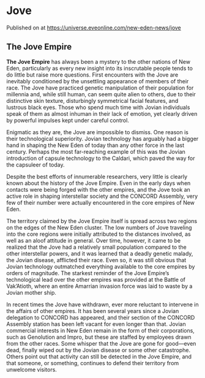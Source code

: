 # Jove
Published on  at https://universe.eveonline.com/new-eden-news/jove

## The Jove Empire
__The Jove Empire__ has always been a mystery to the other nations of New Eden, particularly as every new insight into its inscrutable people tends to do little but raise more questions. First encounters with the Jove are inevitably conditioned by the unsettling appearance of members of their race. The Jove have practiced genetic manipulation of their population for millennia and, while still human, can seem quite alien to others, due to their distinctive skin texture, disturbingly symmetrical facial features, and lustrous black eyes. Those who spend much time with Jovian individuals speak of them as almost inhuman in their lack of emotion, yet clearly driven by powerful impulses kept under careful control.

Enigmatic as they are, the Jove are impossible to dismiss. One reason is their technological superiority. Jovian technology has arguably had a bigger hand in shaping the New Eden of today than any other force in the last century. Perhaps the most far-reaching example of this was the Jovian introduction of capsule technology to the Caldari, which paved the way for the capsuleer of today.

Despite the best efforts of innumerable researchers, very little is clearly known about the history of the Jove Empire. Even in the early days when contacts were being forged with the other empires, and the Jove took an active role in shaping interstellar society and the CONCORD Assembly, very few of their number were actually encountered in the core empires of New Eden.

The territory claimed by the Jove Empire itself is spread across two regions on the edges of the New Eden cluster. The low numbers of Jove traveling into the core regions were initially attributed to the distances involved, as well as an aloof attitude in general. Over time, however, it came to be realized that the Jove had a relatively small population compared to the other interstellar powers, and it was learned that a deadly genetic malady, the Jovian disease, afflicted their race. Even so, it was still obvious that Jovian technology outmatched everything available to the core empires by orders of magnitude. The starkest reminder of the Jove Empire’s technological lead over the other empires was provided at the Battle of Vak’Atioth, where an entire Amarrian invasion force was laid to waste by a Jovian mother ship.

In recent times the Jove have withdrawn, ever more reluctant to intervene in the affairs of other empires. It has been several years since a Jovian delegation to CONCORD has appeared, and their section of the CONCORD Assembly station has been left vacant for even longer than that. Jovian commercial interests in New Eden remain in the form of their corporations, such as Genolution and Impro, but these are staffed by employees drawn from the other races. Some whisper that the Jove are gone for good—even dead, finally wiped out by the Jovian disease or some other catastrophe. Others point out that activity can still be detected in the Jove Empire, and that someone, or something, continues to defend their territory from unwelcome visitors.
